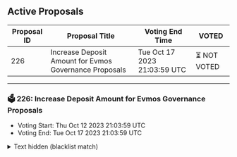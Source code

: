 ## Active Proposals

| Proposal ID | Proposal Title | Voting End Time | VOTED |
|-------------|----------------|-----------------|-------|
| 226 | Increase Deposit Amount for Evmos Governance Proposals | Tue Oct 17 2023 21:03:59 UTC | ⏳ NOT VOTED |

---

### 🗳 226: Increase Deposit Amount for Evmos Governance Proposals
- Voting Start: Thu Oct 12 2023 21:03:59 UTC
- Voting End: Tue Oct 17 2023 21:03:59 UTC

<details>
<summary>Text hidden (blacklist match)</summary>
 
</details>
